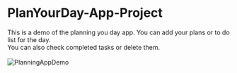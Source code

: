 # PlanYourDay-App-Project
This is a demo of the planning you day app. You can add your plans or to do list for the day.<br> 
You can also check completed tasks or delete them.<br>  
![PlanningAppDemo](https://github.com/turosung/PlanYourDay-App-Project/assets/82477640/6de43e8d-e37b-4632-8767-503c4b5d039d)


